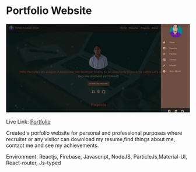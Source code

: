 # Portfolio Website

![a screenshot of the portfolio website](src/images/portfolio.png)

Live Link: [Portfolio](https://zubayerahmed-fe761.web.app/ "Portfolio")  

Created a porfolio website for personal and professional purposes where recruiter or any visitor can download my resume,find things about me, contact me and see my achievements.

Environment:  Reactjs, Firebase, Javascript, NodeJS, ParticleJs,Material-UI, React-router, Js-typed 
